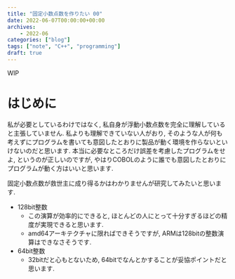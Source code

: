 ```yaml
---
title: "固定小数点数を作りたい 00"
date: 2022-06-07T00:00:00+00:00
archives:
    - 2022-06
categories: ["blog"]
tags: ["note", "C++", "programming"]
draft: true
---
```


WIP

# はじめに
私が必要としているわけではなく, 私自身が浮動小数点数を完全に理解していると主張していません.
私よりも理解できていない人がおり, そのような人が何も考えずにプログラムを書いても意図したとおりに製品が動く環境を作らないといけないのだと思います.
本当に必要なところだけ誤差を考慮したプログラムをせよ, というのが正しいのですが, やはりCOBOLのように誰でも意図したとおりにプログラムが動く方はいいと思います.

固定小数点数が救世主に成り得るかはわかりませんが研究してみたいと思います.

- 128bit整数
    - この演算が効率的にできると, ほとんどの人にとって十分すぎるほどの精度が実現できると思います.
    - amd64アーキテクチャに限ればできそうですが, ARMは128bitの整数演算はできなさそうです.
- 64bit整数
    - 32bitだと心もとないため, 64bitでなんとかすることが妥協ポイントだと思います.
